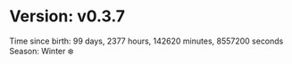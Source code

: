 # Version: v0.3.7
Time since birth: 99 days, 2377 hours, 142620 minutes, 8557200 seconds
Season: Winter ❄️
